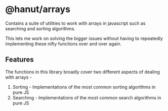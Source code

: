 # @hanut/arrays
Contains a suite of utilities to work with arrays in javascript such as 
searching and sorting algorithms.

This lets me work on solving the bigger issues without having to repeatedly
implementing these nifty functions over and over again.


## Features 
The functions in this library broadly cover two different aspects of dealing with
arrays -

1. Sorting - Implementations of the most common sorting algorithms in pure JS
2. Searching - Implementations of the most common search algorithms in pure JS

